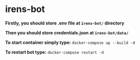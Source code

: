 # irens-bot
**Firstly, you should store .env file at `irens-bot/` directory**

**Then you should store credentials.json at `irens-bot/data/`**

**To start container simply type:** `docker-compose up --build -d`

**To restart bot type:** `docker-compose restart -d`

